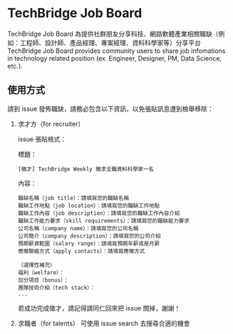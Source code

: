 # TechBridge Job Board
TechBridge Job Board 為提供社群朋友分享科技、網路軟體產業相關職缺（例如：工程師、設計師、產品經理、專案經理、資料科學家等）分享平台TechBridge Job Board provides community users to share job infomations in technology related position (ex. Engineer, Designer, PM, Data Science, etc.). 

## 使用方式
請到 issue 發佈職缺，請務必包含以下資訊，以免張貼訊息遭到檢舉移除：

1. 求才方（for recruiter）

    issue 張貼格式：

    標題：

    ```
    [徵才] TechBridge Weekly 徵求全職資料科學家一名
    ```

    內容：

    ```
    職缺名稱（job title）：請填寫您的職缺名稱
    職缺工作地點（job location）：請填寫您的職缺工作地點
    職缺工作內容（job description）：請填寫您的職缺工作內容介紹
    職缺工作能力要求（skill requirements）：請填寫您的職缺能力要求
    公司名稱（company name）：請填寫您的公司名稱
    公司簡介（company description）：請填寫您的公司介紹
    預期薪資範圍（salary range）：請填寫預期年薪或是月薪
    應徵聯絡方式（apply contacts）：請填寫應徵方式

    （選擇性補充）
    福利（welfare）：
    加分項目（bonus）：
    團隊技術介紹（tech stack）：
    ...
    ```

    若成功完成徵才，請記得請同仁回來把 issue 關掉，謝謝！

2. 求職者（for talents）
    可使用 issue search 去搜尋合適的機會